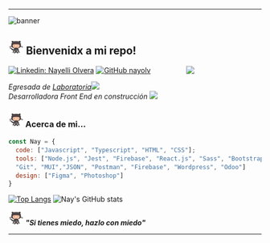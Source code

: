 
---
![banner](https://i.ibb.co/x31P1Cn/NAYELLI.gif)
<h2><img src="https://raw.githubusercontent.com/iCharlesZ/FigureBed/master/img/octocat.gif" width="30"> Bienvenidx a mi repo!</h2>
<img align='right' src="https://i.ibb.co/n8WJb5G/mona-loading-dark.gif" width="150">

[![Linkedin: Nayelli Olvera](https://img.shields.io/badge/-NayelliOlvera-black?style=flat-square&logo=Linkedin&logoColor=white&link=https://www.linkedin.com/in/nayelli-guadalupe-olvera-d)](https://www.linkedin.com/in/nayelli-guadalupe-olvera-d)
[![GitHub nayolv](https://img.shields.io/github/followers/nayolv?label=follow&style=social)](https://github.com/nayolv)

<p><em>Egresada de <a href="https://www.laboratoria.la/">Laboratoria</a><img src="https://media3.giphy.com/media/aU6ZQwuvrF8nyggIM8/giphy.gif?cid=790b761159fa05a2ea408ff0ec19405d320b827493b9af5f&rid=giphy.gif&ct=s" width="30"></br>Desarrolladora Front End en construcción
<img src="https://media3.giphy.com/media/aU6ZQwuvrF8nyggIM8/giphy.gif?cid=790b761159fa05a2ea408ff0ec19405d320b827493b9af5f&rid=giphy.gif&ct=s" width="30"></em></p>

### <img src="https://raw.githubusercontent.com/iCharlesZ/FigureBed/master/img/octocat.gif" width="30"> Acerca de mi...

```javascript
const Nay = {
  code: ["Javascript", "Typescript", "HTML", "CSS"];
  tools: ["Node.js", "Jest", "Firebase", "React.js", "Sass", "Bootstrap", 
  "Git", "MUI","JSON", "Postman", "Firebase", "Wordpress", "Odoo"]
  design: ["Figma", "Photoshop"]
}
```
[![Top Langs](https://github-readme-stats.vercel.app/api/top-langs/?username=nayolv&layout=compact&theme=tokyonight)](https://github.com/nayolv/github-readme-stats)
![Nay's GitHub stats](https://github-readme-stats.vercel.app/api?username=nayolv&show_icons=true&theme=tokyonight)

<img src="https://raw.githubusercontent.com/iCharlesZ/FigureBed/master/img/octocat.gif" width="30"> <em><b>"Si tienes miedo, hazlo con miedo" <b></em>

---

